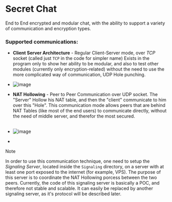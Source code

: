 # Secret Chat
End to End encrypted and modular chat, with the ability to support a
variety of communication and encryption types.

### Supported communications:
* <b>Client Server Architecture</b> - Regular Client-Server mode, over <i>TCP</i> socket (called just `TCP` in
the code for simpler name) Exists in the program only to show her ability to be modular, and also to test other modules
(currently only encryption-related) without the need to use the more complicated way of communication, UDP Hole punching.
* ![image](https://i.imgur.com/SP9BrSt.png)
* <b>NAT Hollowing</b> - Peer to Peer Communication over UDP socket. The "Server" Hollow his NAT table,
and then the "client" communicate to him over this "Hole". This communication mode allows peers that are  behind
NAT Tables (like most of the end users) to communicate directly, without the need of middle server, and therefor the most secured.
<br><br>
* ![image](https://i.imgur.com/t4uUxTj.png)

* 
> [!NOTE]
> In order to use this communication technique, one need to setup the <i>Signaling Server</i>, located inside the
> `Signaling` directory, on a server with at least one port exposed to the internet (for example, VPS).
> The purpose of this server is to coordinate the NAT Hollowing porcess between the two peers. Currently, the code of this
> signaling server is basically a POC, and therefore not stable and scalable. It can easily be replaced by another signaling server,
> as it's protocol will be described later.